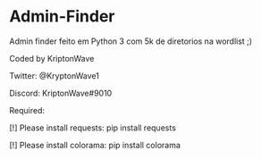 # Admin-Finder
Admin finder feito em Python 3 com 5k de diretorios na wordlist ;)

Coded by KriptonWave

Twitter: @KryptonWave1

Discord: KriptonWave#9010

Required:

[!] Please install requests: pip install requests

[!] Please install colorama: pip install colorama




